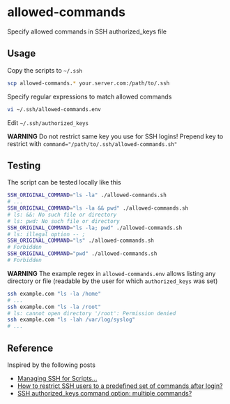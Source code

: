 # allowed-commands

Specify allowed commands in SSH authorized_keys file


## Usage

Copy the scripts to `~/.ssh`
```bash
scp allowed-commands.* your.server.com:/path/to/.ssh
```

Specify regular expressions to match allowed commands
```bash
vi ~/.ssh/allowed-commands.env
```

Edit `~/.ssh/authorized_keys`

**WARNING** Do not restrict same key you use for SSH logins!
Prepend key to restrict with `command="/path/to/.ssh/allowed-commands.sh" `


## Testing

The script can be tested locally like this
```bash
SSH_ORIGINAL_COMMAND="ls -la" ./allowed-commands.sh
# ...
SSH_ORIGINAL_COMMAND="ls -la && pwd" ./allowed-commands.sh
# ls: &&: No such file or directory
# ls: pwd: No such file or directory
SSH_ORIGINAL_COMMAND="ls -la; pwd" ./allowed-commands.sh
# ls: illegal option -- ;
SSH_ORIGINAL_COMMAND="ls" ./allowed-commands.sh
# Forbidden
SSH_ORIGINAL_COMMAND="pwd" ./allowed-commands.sh
# Forbidden
```

**WARNING** The example regex in `allowed-commands.env` allows listing any directory or file (readable by the user for which `authorized_keys` was set)
```bash
ssh example.com "ls -la /home"
# ...
ssh example.com "ls -la /root"
# ls: cannot open directory '/root': Permission denied
ssh example.com "ls -lah /var/log/syslog"
# ...
```


## Reference

Inspired by the following posts
- [Managing SSH for Scripts...](https://www.linuxjournal.com/article/8257)
- [How to restrict SSH users to a predefined set of commands after login?](https://stackoverflow.com/a/402645/639133)
- [SSH authorized_keys command option: multiple commands?](https://serverfault.com/a/803873/279654)


